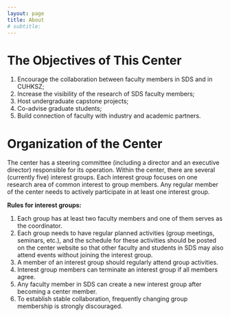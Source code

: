 ```yaml
---
layout: page
title: About
# subtitle: 
---
```

# The Objectives of This Center
<!-- list -->
1. Encourage the collaboration between faculty members in SDS and in CUHKSZ;
2. Increase the visibility of the research of SDS faculty members;
3. Host undergraduate capstone projects;
4. Co-advise graduate students;
5. Build connection of faculty with industry and academic partners.

# Organization of the Center
The center has a steering committee (including a director and an executive director) responsible for its operation. Within the center, there are several (currently five) interest groups. Each interest group focuses on one research area of common interest to group members. Any regular member of the center needs to actively participate in at least one interest group.

**Rules for interest groups:**
1. Each group has at least two faculty members and one of them serves as the coordinator.
2. Each group needs to have regular planned activities (group meetings, seminars, etc.), and the schedule for these activities should be posted on the center website so that other faculty and students in SDS may also attend events without joining the interest group.
3. A member of an interest group should regularly attend group activities.
4. Interest group members can terminate an interest group if all members agree.
5. Any faculty member in SDS can create a new interest group after becoming a center member.
6. To establish stable collaboration, frequently changing group membership is strongly discouraged.